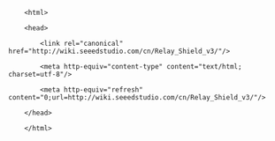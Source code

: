 <!DOCTYPE html>
        <html>
        <head>
            <link rel="canonical" href="http://wiki.seeedstudio.com/cn/Relay_Shield_v3/"/>
            <meta http-equiv="content-type" content="text/html; charset=utf-8"/>
            <meta http-equiv="refresh" content="0;url=http://wiki.seeedstudio.com/cn/Relay_Shield_v3/"/>
        </head>
        </html>
